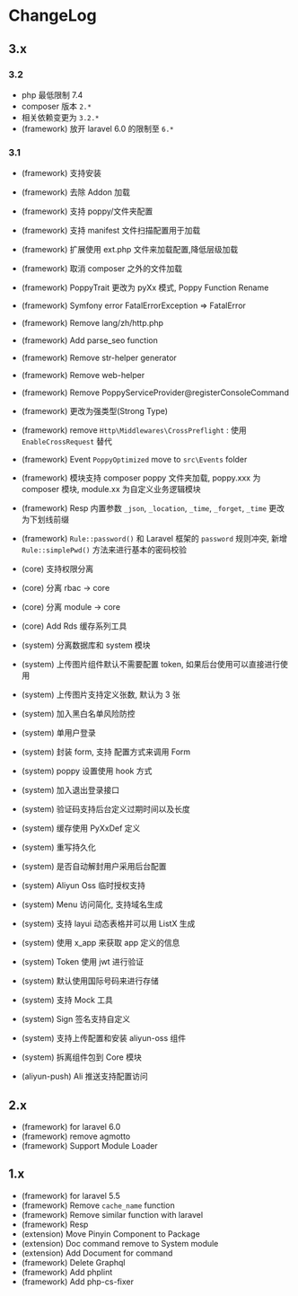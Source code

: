 # ChangeLog

## 3.x

### 3.2

-   php 最低限制 7.4
-   composer 版本 `2.*`
-   相关依赖变更为 `3.2.*`
-   (framework) 放开 laravel 6.0 的限制至 `6.*`

### 3.1

-   (framework) 支持安装
-   (framework) 去除 Addon 加载
-   (framework) 支持 poppy/文件夹配置
-   (framework) 支持 manifest 文件扫描配置用于加载
-   (framework) 扩展使用 ext.php 文件来加载配置,降低层级加载
-   (framework) 取消 composer 之外的文件加载
-   (framework) PoppyTrait 更改为 pyXx 模式, Poppy Function Rename
-   (framework) Symfony error FatalErrorException => FatalError
-   (framework) Remove lang/zh/http.php
-   (framework) Add parse_seo function
-   (framework) Remove str-helper generator
-   (framework) Remove web-helper
-   (framework) Remove PoppyServiceProvider@registerConsoleCommand
-   (framework) 更改为强类型(Strong Type)
-   (framework) remove `Http\Middlewares\CrossPreflight` : 使用 `EnableCrossRequest` 替代
-   (framework) Event `PoppyOptimized` move to `src\Events` folder
-   (framework) 模块支持 composer poppy 文件夹加载, poppy.xxx 为 composer 模块, module.xx 为自定义业务逻辑模块
-   (framework) Resp 内置参数 `_json`, `_location`, `_time`, `_forget`, `_time` 更改为下划线前缀
-   (framework) `Rule::password()` 和 Laravel 框架的 `password` 规则冲突, 新增 `Rule::simplePwd()` 方法来进行基本的密码校验

-   (core) 支持权限分离
-   (core) 分离 rbac -> core
-   (core) 分离 module -> core
-   (core) Add Rds 缓存系列工具
-   (system) 分离数据库和 system 模块
-   (system) 上传图片组件默认不需要配置 token, 如果后台使用可以直接进行使用
-   (system) 上传图片支持定义张数, 默认为 3 张
-   (system) 加入黑白名单风险防控
-   (system) 单用户登录
-   (system) 封装 form, 支持 配置方式来调用 Form
-   (system) poppy 设置使用 hook 方式
-   (system) 加入退出登录接口
-   (system) 验证码支持后台定义过期时间以及长度
-   (system) 缓存使用 PyXxDef 定义
-   (system) 重写持久化
-   (system) 是否自动解封用户采用后台配置
-   (system) Aliyun Oss 临时授权支持
-   (system) Menu 访问简化, 支持域名生成
-   (system) 支持 layui 动态表格并可以用 ListX 生成
-   (system) 使用 x_app 来获取 app 定义的信息
-   (system) Token 使用 jwt 进行验证
-   (system) 默认使用国际号码来进行存储
-   (system) 支持 Mock 工具
-   (system) Sign 签名支持自定义
-   (system) 支持上传配置和安装 aliyun-oss 组件
-   (system) 拆离组件包到 Core 模块
-   (aliyun-push) Ali 推送支持配置访问

## 2.x

-   (framework) for laravel 6.0
-   (framework) remove agmotto
-   (framework) Support Module Loader

## 1.x

-   (framework) for laravel 5.5
-   (framework) Remove `cache_name` function
-   (framework) Remove similar function with laravel
-   (framework) Resp
-   (extension) Move Pinyin Component to Package
-   (extension) Doc command remove to System module
-   (extension) Add Document for command
-   (framework) Delete Graphql
-   (framework) Add phplint
-   (framework) Add php-cs-fixer
